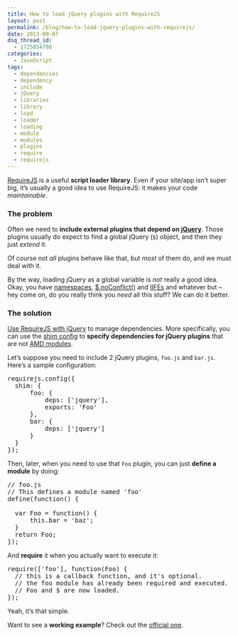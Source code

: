 ```yaml
---
title: How to load jQuery plugins with RequireJS
layout: post
permalink: /blog/how-to-load-jquery-plugins-with-requirejs/
date: 2013-09-07
dsq_thread_id:
  - 1725854798
categories:
  - JavaScript
tags:
  - dependencies
  - dependency
  - include
  - jQuery
  - libraries
  - library
  - load
  - loader
  - loading
  - module
  - modules
  - plugins
  - require
  - requirejs
---
```


<p>
  <a href="http://requirejs.org/" title="Go to the official website" target="_blank">RequireJS</a> is a useful <strong>script loader library</strong>. Even if your site/app isn&#8217;t super big, it&#8217;s usually a good idea to use RequireJS: it makes your code <em>maintainable</em>.
</p>

<h3>
  The problem
</h3>

<p>
  Often we need to <strong>include external plugins that depend on <a href="http://jquery.com/" title="Go to jQuery site" target="_blank">jQuery</a></strong>. Those plugins usually do expect to find a global jQuery (<code>$</code>) object, and then they just <em>extend</em> it.
</p>

<p>
  Of course not <em>all</em> plugins behave like that, but <em>most</em> of them do, and we must deal with it.
</p>

<p>
  By the way, loading jQuery as a global variable is <em>not</em> really a good idea. Okay, you have <a href="http://stackoverflow.com/a/2866920/801544" target="_blank" rel="nofollow">namespaces</a>, <a href="http://api.jquery.com/jQuery.noConflict/" target="_blank" rel="nofollow">$.noConflict()</a> and <a href="http://benalman.com/news/2010/11/immediately-invoked-function-expression/" target="_blank">IIFEs</a> and whatever but &#8211; hey come on, do you really think you <em>need</em> all this stuff? We can do it better.
</p>

<h3>
  The solution
</h3>

<p>
  <a href="http://requirejs.org/docs/jquery.html" title="How to use RequireJS with jQuery" target="_blank">Use RequireJS with jQuery</a> to manage dependencies. More specifically, you can use the <a href="http://requirejs.org/docs/api.html#config-shim" target="_blank">shim config</a> to <strong>specify dependencies for jQuery plugins</strong> that are not <a href="http://requirejs.org/docs/whyamd.html" target="_blank" title="Why AMD?">AMD modules</a>.
</p>

<p>
  Let&#8217;s suppose you need to include 2 jQuery plugins, <code>foo.js</code> and <code>bar.js</code>. Here&#8217;s a sample configuration:
</p>

<pre>
requirejs.config({
  shim: {
      foo: {
          deps: ['jquery'],
          exports: 'Foo'
      },
      bar: {
          deps: ['jquery']
      }
  }
});</pre>

<p>
  Then, later, when you need to use that <code>Foo</code> plugin, you can just <strong>define a module</strong> by doing:
</p>

<pre>
// foo.js
// This defines a module named 'foo'
define(function() {
  
  var Foo = function() {
      this.bar = 'baz';
  }
  return Foo;
});</pre>

<p>
  And <strong>require</strong> it when you actually want to execute it:
</p>

<pre>
require(['foo'], function(Foo) {
  // this is a callback function, and it's optional.
  // the foo module has already been required and executed.
  // Foo and $ are now loaded.
});</pre>

<p>
  Yeah, it&#8217;s that simple.
</p>

<p>
  Want to see a <strong>working example</strong>? Check out the <a href="https://github.com/requirejs/example-jquery-shim" title="Go to GitHub" target="_blank">official one</a>.
</p>
